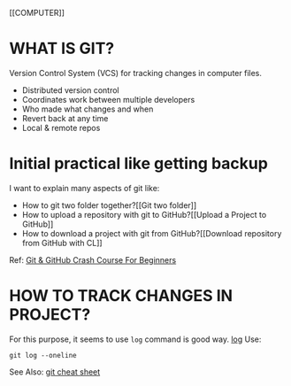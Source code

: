 [[COMPUTER]]
# WHAT IS GIT?
Version Control System (VCS) for tracking changes in computer files.

- Distributed version control
- Coordinates work between  multiple developers
- Who made what changes and when
- Revert back at any time 
- Local & remote repos

# Initial practical like getting backup
I want to explain many aspects of git like:

- How to git two folder together?[[Git two folder]]
- How to upload a repository with git to GitHub?[[Upload a Project to GitHub]]
- How to download a project with git from GitHub?[[Download repository from GitHub with CL]]

Ref:
[Git & GitHub Crash Course For Beginners](https://www.youtube.com/watch?v=SWYqp7iY_Tc)


# HOW TO TRACK CHANGES IN PROJECT?
For this purpose, it seems to use `log` command is good way. [log](https://swcarpentry.github.io/git-novice/04-changes/)
Use:
```
git log --oneline
```






See Also:
[git cheat sheet](https://useyourloaf.com/blog/git-cheat-sheet/)

